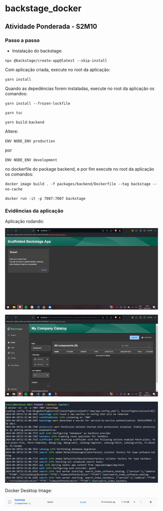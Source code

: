 # backstage_docker

## Atividade Ponderada - S2M10

### Passo a passo

- Instalação do backstage:
  
`npx @backstage/create-app@latest --skip-install`

Com aplicação criada, execute no root da aplicação: 

`yarn install`

Quando as depedências forem instaladas, execute no root da aplicação os comandos:

`yarn install --frozen-lockfile`

`yarn tsc`

`yarn build:backend`

Altere:

`ENV NODE_ENV production`

por 

`ENV NODE_ENV development`

no dockerfile do package backend, e por fim execute no root da aplicação os comandos:

`docker image build . -f packages/backend/Dockerfile --tag backstage --no-cache`  

`docker run -it -p 7007:7007 backstage`

### Evidências da aplicação

Aplicação rodando:

![Print1](/assets/app_running.png)

![Print2](/assets/app_running2.png)

![Print1](/assets/app_running3.png)

Docker Desktop Image:

![Print1](/assets/docker_running.png)
